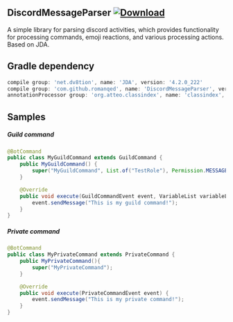 ## DiscordMessageParser [ ![Download](https://api.bintray.com/packages/romanqed/maven/DiscordMessageParser/images/download.svg?version=0.0.7) ](https://bintray.com/romanqed/maven/DiscordMessageParser/0.0.7/link)
A simple library for parsing discord activities, which provides functionality for processing commands, emoji reactions, and various processing actions. Based on JDA.


## Gradle dependency
```Groovy
compile group: 'net.dv8tion', name: 'JDA', version: '4.2.0_222'
compile group: 'com.github.romanqed', name: 'DiscordMessageParser', version: '0.0.7'
annotationProcessor group: 'org.atteo.classindex', name: 'classindex', version: '3.4'
```

## Samples
##### Guild command
```Java
@BotCommand
public class MyGuildCommand extends GuildCommand {
    public MyGuildCommand() {
        super("MyGuildCommand", List.of("TestRole"), Permission.MESSAGE_MANAGE);
    }

    @Override
    public void execute(GuildCommandEvent event, VariableList variableList) {
        event.sendMessage("This is my guild command!");
    }
}
```

##### Private command
```Java
@BotCommand
public class MyPrivateCommand extends PrivateCommand {
    public MyPrivateCommand(){
        super("MyPrivateCommand");
    }

    @Override
    public void execute(PrivateCommandEvent event) {
        event.sendMessage("This is my private command!");
    }
}
```


